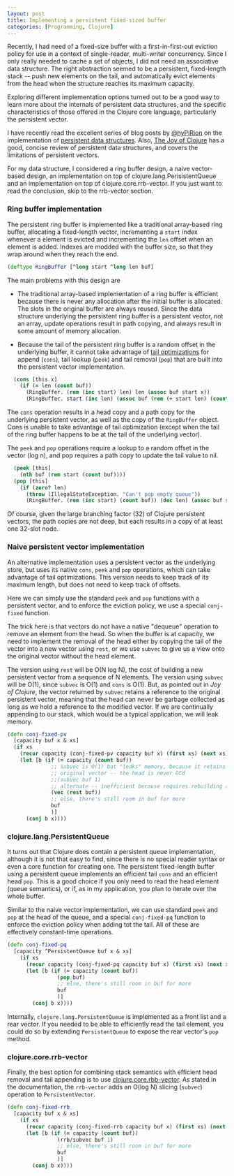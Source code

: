 ```yaml
---
layout: post
title: Implementing a persistent fixed-sized buffer
categories: [Programming, Clojure]
---
```


Recently, I had need of a fixed-size buffer with a first-in-first-out eviction policy for use in a context of single-reader, multi-writer concurrency.  Since I only really needed to cache a set of objects, I did not need an associative data structure.  The right abstraction seemed to be a persistent, fixed-length stack -- push new elements on the tail, and automatically evict elements from the head when the structure reaches its maximum capacity.

Exploring different implementation options turned out to be a good way to learn more about the internals of persistent data structures, and the specific characteristics of those offered in the Clojure core language, particularly the persistent vector.

I have recently read the excellent series of blog posts by [@hyPiRion](https://twitter.com/hyPiRion) on the implementation of [persistent data structures](http://hypirion.com/musings/understanding-persistent-vector-pt-1).  Also, [The Joy of Clojure](http://www.manning.com/fogus2) has a good, concise review of persistent data structures, and covers the limitations of persistent vectors.

For my data structure, I considered a ring buffer design, a naive vector-based design, an implementation on top of clojure.lang.PerisistentQueue and an implementation on top of clojure.core.rrb-vector.  If you just want to read the conclusion, skip to the rrb-vector section.

### Ring buffer implementation

The persistent ring buffer is implemented like a traditional array-based ring buffer, allocating a fixed-length vector, incrementing a `start` index whenever a element is evicted and incrementing the `len` offset when an element is added.  Indexes are modded with the buffer size, so that they wrap around when they reach the end.

```clojure
(deftype RingBuffer [^long start ^long len buf]
```

The main problems with this design are

* The traditional array-based implementation of a ring buffer is efficient because there is never any allocation after the initial buffer is allocated.  The slots in the original buffer are always reused.  Since the data structure underlying the persistent ring buffer is a persistent vector, not an array, update operations result in path copying, and always result in some amount of memory allocation.

* Because the tail of the persistent ring buffer is a random offset in the underlying buffer, it cannot take advantage of [tail optimizations](http://hypirion.com/musings/understanding-persistent-vector-pt-3) for append (`cons`), tail lookup (`peek`) and tail removal (`pop`) that are built into the persistent vector implementation.

```clojure
  (cons [this x]
    (if (= len (count buf))
      (RingBuffer. (rem (inc start) len) len (assoc buf start x))
      (RingBuffer. start (inc len) (assoc buf (rem (+ start len) (count buf)) x))))
```

The `cons` operation results in a head copy and a path copy for the underlying persistent vector, as well as the copy of the `RingBuffer` object.  Cons is unable to take advantage of tail optimization (except when the tail of the ring buffer happens to be at the tail of the underlying vector).

The `peek` and `pop` operations require a lookup to a random offset in the vector (log n), and pop requires a path copy to update the tail value to nil.

```clojure
  (peek [this]
    (nth buf (rem start (count buf))))
  (pop [this]
    (if (zero? len)
      (throw (IllegalStateException. "Can't pop empty queue"))
      (RingBuffer. (rem (inc start) (count buf)) (dec len) (assoc buf start nil))))
```

Of course, given the large branching factor (32) of Clojure persistent vectors, the path copies are not deep, but each results in a copy of at least one 32-slot node.

### Naive persistent vector implementation

An alternative implementation uses a persistent vector as the underlying store, but uses its native `cons`, `peek` and `pop` operations, which can take advantage of tail optimizations.  This version needs to keep track of its maximum length, but does not need to keep track of offsets.

Here we can simply use the standard `peek` and `pop` functions with a persistent vector, and to enforce the eviction policy, we use a special `conj-fixed` function.

The trick here is that vectors do not have a native "dequeue" operation to remove an element from the head.  So when the buffer is at capacity, we need to implement the removal of the head either by copying the tail of the vector into a new vector using `rest`, or we use `subvec` to give us a view onto the original vector without the head element.

The version using `rest` will be O(N log N), the cost of building a new persistent vector from a sequence of N elements.  The version using `subvec` will be O(1), since `subvec` is O(1) and `cons` is O(1).  But, as pointed out in *Joy of Clojure*, the vector returned by `subvec` retains a reference to the original persistent vector, meaning that the head can never be garbage collected as long as we hold a reference to the modified vector.  If we are continually appending to our stack, which would be a typical application, we will leak memory.


```clojure
(defn conj-fixed-pv
  [capacity buf x & xs]
  (if xs
    (recur capacity (conj-fixed-pv capacity buf x) (first xs) (next xs))
    (let [b (if (= capacity (count buf))
              ;; subvec is O(1) but "leaks" memory, because it retains a reference to the
              ;; original vector -- the head is never GCd
              ;;(subvec buf 1)
              ;; alternate -- inefficient because requires rebuilding a vector from a sequence
              (vec (rest buf))
              ;; else, there's still room in buf for more 
              buf
              )]
      (conj b x))))
```

### clojure.lang.PersistentQueue

It turns out that Clojure does contain a persistent queue implementation, although it is not that easy to find, since there is no special reader syntax or even a core function for creating one.  The persistent fixed-length buffer using a persistent queue implements an efficient tail `cons` and an efficient head `pop`.  This is a good choice if you only need to read the head element (queue semantics), or if, as in my application, you plan to iterate over the whole buffer.

Similar to the naive vector implementation, we can use standard `peek` and `pop` at the head of the queue, and a special `conj-fixed-pq` function to enforce the eviction policy when adding tot the tail.  All of these are effectively constant-time operations.

```clojure
(defn conj-fixed-pq
  [capacity ^PersistentQueue buf x & xs]
    (if xs
      (recur capacity (conj-fixed-pq capacity buf x) (first xs) (next xs))
      (let [b (if (= capacity (count buf))
                (pop buf)
                ;; else, there's still room in buf for more 
                buf
                )]
        (conj b x))))
```

Internally, `clojure.lang.PersistentQueue` is implemented as a front list and a rear vector.  If you needed to be able to efficiently read the tail element, you could do so by extending `PersistentQueue` to expose the rear vector's `pop` method.

### clojure.core.rrb-vector

Finally, the best option for combining stack semantics with efficient head removal and tail appending is to use [clojure.core.rbb-vector](https://github.com/clojure/core.rrb-vector).  As stated in the documentation, the `rrb-vector` adds an O(log N) slicing (`subvec`) operation to `PersistentVector`.


```clojure
(defn conj-fixed-rrb
  [capacity buf x & xs]
    (if xs
      (recur capacity (conj-fixed-rrb capacity buf x) (first xs) (next xs))
      (let [b (if (= capacity (count buf))
                (rrb/subvec buf 1)
                ;; else, there's still room in buf for more 
                buf
                )]
        (conj b x))))
```


